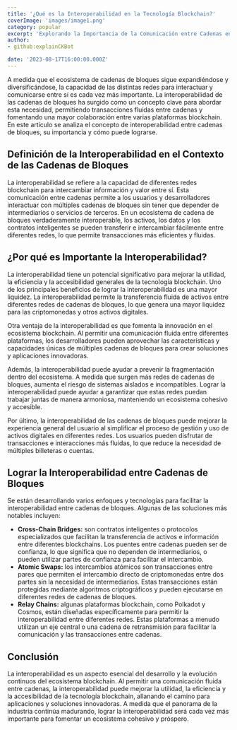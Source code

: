 ```yaml
---
title: '¿Qué es la Interoperabilidad en la Tecnología Blockchain?'
coverImage: 'images/image1.png'
category: popular
excerpt: 'Explorando la Importancia de la Comunicación entre Cadenas en el Ecosistema Blockchain.'
author: 
- github:explainCKBot

date: '2023-08-17T16:00:00.000Z'
---
```



A medida que el ecosistema de cadenas de bloques sigue expandiéndose y diversificándose, la capacidad de las distintas redes para interactuar y comunicarse entre sí es cada vez más importante. La interoperabilidad de las cadenas de bloques ha surgido como un concepto clave para abordar esta necesidad, permitiendo transacciones fluidas entre cadenas y fomentando una mayor colaboración entre varias plataformas blockchain. En este artículo se analiza el concepto de interoperabilidad entre cadenas de bloques, su importancia y cómo puede lograrse.


## Definición de la Interoperabilidad en el Contexto de las Cadenas de Bloques

La interoperabilidad se refiere a la capacidad de diferentes redes blockchain para intercambiar información y valor entre sí. Esta comunicación entre cadenas permite a los usuarios y desarrolladores interactuar con múltiples cadenas de bloques sin tener que depender de intermediarios o servicios de terceros. En un ecosistema de cadena de bloques verdaderamente interoperable, los activos, los datos y los contratos inteligentes se pueden transferir e intercambiar fácilmente entre diferentes redes, lo que permite transacciones más eficientes y fluidas.


## ¿Por qué es Importante la Interoperabilidad?

La interoperabilidad tiene un potencial significativo para mejorar la utilidad, la eficiencia y la accesibilidad generales de la tecnología blockchain. Uno de los principales beneficios de lograr la interoperabilidad es una mayor liquidez. La interoperabilidad permite la transferencia fluida de activos entre diferentes redes de cadenas de bloques, lo que genera una mayor liquidez para las criptomonedas y otros activos digitales.

Otra ventaja de la interoperabilidad es que fomenta la innovación en el ecosistema blockchain. Al permitir una comunicación fluida entre diferentes plataformas, los desarrolladores pueden aprovechar las características y capacidades únicas de múltiples cadenas de bloques para crear soluciones y aplicaciones innovadoras.

Además, la interoperabilidad puede ayudar a prevenir la fragmentación dentro del ecosistema. A medida que surgen más redes de cadenas de bloques, aumenta el riesgo de sistemas aislados e incompatibles. Lograr la interoperabilidad puede ayudar a garantizar que estas redes puedan trabajar juntas de manera armoniosa, manteniendo un ecosistema cohesivo y accesible.

Por último, la interoperabilidad de las cadenas de bloques puede mejorar la experiencia general del usuario al simplificar el proceso de gestión y uso de activos digitales en diferentes redes. Los usuarios pueden disfrutar de transacciones e interacciones más fluidas, lo que reduce la necesidad de múltiples billeteras o cuentas.


## Lograr la Interoperabilidad entre Cadenas de Bloques

Se están desarrollando varios enfoques y tecnologías para facilitar la interoperabilidad entre cadenas de bloques. Algunas de las soluciones más notables incluyen:



* **Cross-Chain Bridges:** son contratos inteligentes o protocolos especializados que facilitan la transferencia de activos e información entre diferentes blockchains. Los puentes entre cadenas pueden ser de confianza, lo que significa que no dependen de intermediarios, o pueden utilizar partes de confianza para facilitar el intercambio.
* **Atomic Swaps:** los intercambios atómicos son transacciones entre pares que permiten el intercambio directo de criptomonedas entre dos partes sin la necesidad de intermediarios. Estas transacciones están protegidas mediante algoritmos criptográficos y pueden ejecutarse en diferentes redes de cadenas de bloques.
* **Relay Chains:** algunas plataformas blockchain, como Polkadot y Cosmos, están diseñadas específicamente para permitir la interoperabilidad entre diferentes redes. Estas plataformas a menudo utilizan un eje central o una cadena de retransmisión para facilitar la comunicación y las transacciones entre cadenas.


## Conclusión

La interoperabilidad es un aspecto esencial del desarrollo y la evolución continuos del ecosistema blockchain. Al permitir una comunicación fluida entre cadenas, la interoperabilidad puede mejorar la utilidad, la eficiencia y la accesibilidad de la tecnología blockchain, allanando el camino para aplicaciones y soluciones innovadoras. A medida que el panorama de la industria continúa madurando, lograr la interoperabilidad será cada vez más importante para fomentar un ecosistema cohesivo y próspero.
